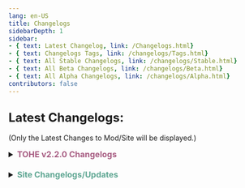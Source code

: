 ```yaml
---
lang: en-US
title: Changelogs
sidebarDepth: 1
sidebar:
- { text: Latest Changelog, link: /Changelogs.html}
- { text: Changelogs Tags, link: /changelogs/Tags.html}
- { text: All Stable Changelogs, link: /changelogs/Stable.html}
- { text: All Beta Changelogs, link: /changelogs/Beta.html}
- { text: All Alpha Changelogs, link: /changelogs/Alpha.html}
contributors: false
---
```


## <font size=5em><b>Latest Changelogs:</b></font><br>
(Only the Latest Changes to Mod/Site will be displayed.)

<font size=3em>
<details>
<summary><b><font color=#a65a80>TOHE v2.2.0 Changelogs</font></b></summary>

<b><font color=#cf4e8f>v2.2.0 Stable Release</font></b>

# Important Notes
We've received a definitive update from the developers at Innersloth regarding the Rate Limit anti-cheat measures.<br>
Innersloth has decided to temporarily relax these measures, with plans to reinstate them on April 4th. This will give modders ample time to adapt to the changes in the anti-cheat strategy. We're actively working with the team to ensure a smooth transition.<br>
During this period, we'll be rolling out several test builds to assess the situation and prepare for the eventual reactivation of the anti-cheat measures.<br>
Please keep in mind that, due to the limitations of the game protocol, we cannot guarantee a fully stable experience on official servers once the Rate Limit anti-cheat measures are reinstated.<br>
Innersloth recommends that modders who cannot adapt to these changes consider moving to Modded Regions. These regions may offer a more consistent and stable experience than the official servers, making them an ideal alternative for many players.<br>
When playing on InnerSloth official servers, please be aware that the Rate Limit anti-cheat system may cause compatibility issues with most mods, leading to unexpected in-game problems that wouldn't occur on modded regions. There's also a small chance the anti-cheat system could flag you.<br>
If you experience any of these issues, feel free to submit a bug report through our Discord, and we'll do our best to resolve it.<br>
Once Innersloth reactivates its Rate Limit anti-cheat, Rate Limit Bypasses will be automatically enforced.<br>
Remember, this may cause unexpected issues on official servers, such as unhidden messages from guessers, delayed player name updates, packet loss resulting in missed updates, occasional black screens after meetings, and very slow loading times. If you continue to play with this option enabled, please be aware that the server may become unstable, and there is a slight chance of being flagged by the anti-cheat system. We will do our best to address these issues, but please understand that some may be beyond our control.<br>

### Credits 
Thanks to @NikoCat233 @MargaretTheFool @Tommy-XL @PEPPERcula @NotPyro404 @Impostor4291 @ApeMV @Laikrai @Pietrodjaowjao @ApeMV @Bri1101 @Reborn5537 @Limeau for making this release possible<br>
Thanks to our translators for their hard work in bringing the mod to everyone<br>
Thanks to our testers and players for finding bugs and providing helpful feedback<br>
Thanks to everyone who keeps supporting the mod and helps us move further forward!<br>

## Major Mod Functions Changes:
- New Tag System @MargaretTheFool and @NotPyro404<br>
  - You can now create a friendcode.txt file from Tag_Template.txt in TOHE-Data/Tags to assign tags and permissions to a player<br>
- New chat spam system (enable in Mod Settings -> Guess Mode) @NikoCat233<br>
  - It is much faster and more stable than previous spam<br>
- Add option NonCrewRandomCommonTasks @NikoCat233 <br>
  - Non-crew players can have random different common tasks apart from the crew<br>
  - Managed by options in mod settings<br>
- /r role and /bt role now support multiple languages (enabled by mod settings/cross-language option) @NikoCat233 <br>
- RemoveIncompatibleAddOns @MargaretTheFool & @Impostor4291 & @NikoCat233 & @Tommy-XL <br>
  - When add-ons or roles are changed mid-game, the game will check whether existing add-ons are compatible with the new ones and remove the incompatible ones<br>
  - Managed by options in add-on tabs<br>
- Bring back the Old Option Shower @NikoCat233<br>
- Crowded Mod now included in TOHE<br>
  - TOHE is now incompatible with CrowdedMod since we included all its features (Modded Servers Only)<br>
  - You can now set imposter number to 0<br>
- New Tasks Assign System<br>
  - TOHE now ultimately assigns tasks apart from InnerSloth's system<br>
  - Role conversion mid-game will now reset tasks<br>
- Ported Custom Net Object System from MoreGameModes @Ultradragon005<br>
- Intro Screen Improvements<br>
  - Traitor now sees impostors on the intro screen<br>
  - Apocalypse Intro Screen by @margaretthefool<br>
  - Lover and Egoist IntroCutscene by @PEPPERcula<br>
  - Impostor and Madmate see each other on Intro<br>
  - Changed Intro sound for some roles by @PEPPERcula<br>
- Role conversion log (displayed along with Kill log)<br>
  - Will only display Main Role changes for players in the kill log<br>
- Prevent dead players from knowing roles immediately after death<br>
  - Will know when the meeting starts<br>
  - Prevent Nemesis and Retributionist from seeing roles before the "skill used up" option<br>
- New command: /start for moderators to start a game @laikrai <br>
- Critical Error Manager @Tommy-XL <br>
- Hash API System<br>
  - Now the mod calculates its file hash and uses that to interact with Enhanced API<br>

## Major Role Changes:<br>
- Coven Roles are now back! @MargaretTheFool <br>
  - You can find a detailed document by [clicking here](https://docs.google.com/document/d/1KaBjn6qk5NqUC7Ax7uQxXY1C9wsswWH__rBdzrZCd1I/edit?usp=sharing) or on the [Website](https://tohe.weareten.ca/)!<br>
- Chief Of Police (CoP) Returns<br>
- CoP can recruit anyone as Sheriff<br>
  - CoP may commit suicide depending on the setting upon an incorrect recruit<br>
- New Experimental Role: Shocker by @laikrai <br>
- New Role AbyssBringer (ported from EHR)<br>
  - BlackHole will freeze for 3 seconds after meeting<br>
- New role Revenant by @LimeAU<br>
- Reworked Jackal<br>
  - Jackal can now convert anyone into SideKick<br>
  - Sidekick can now turn into Jackal after Jackal's death<br>
- Reworked Amnesiac<br>
  - Can now turn into any role<br>
  - Cannot vent after changing role depending on the can vent setting<br>
- Rework Deputy<br>
  - Handcuffed players now have to use the kill button on others to break the handcuff<br>
- Baker's role block ability is reworked to reset kill cooldown @margaretthefool (Niko doubts whether it works)<br>
- Improve Admired interactions for some roles @Impostor4291<br>
  - For example, admired time thief will now add meeting time, and gangster/godfather are recruiting correctly (Hopefully, Niko didn't check the code carefully)<br>
- Cultist is now a Neutral killing role @impostor4291<br>
- Troller is now a Neutral Benign role @impostor4291<br>
- Engineer-based roles with 1-second vent duration now can't move in the vent (like jester)<br>
- New Option: Dictator use /vote command to expel players @hinhinarrrrrr<br>

## Minor Role Changes<br>
- Double Agent now can kill when it's the only imp alive @Impostor4291<br>
- Changed the ability button text for some roles @PEPPERcula<br>
- Fix Role Description for DollMaster and ChiefOfPolice by @Impostor4291<br>
- Add target mark for Seeker<br>
- Add note for vent for Altruist<br>
- CopyCat now can't copy Baker<br>
- Added some new options for Berserker, PlagueBearer, Soul Collector by @ApeMV<br>
- Scavenger now has its death reason by @ApeMV<br>
- Add kill notification for guardian<br>
- Opportunist can vent option by @PEPPERcula<br>
- Pestilence can kill guesser option by @ApeMV<br>
- Baker now uses the shapeshift button to transform by @MargaretTheFool <br>
- Lawyer is now a Single Role to avoid unknown bugs<br>
- MasterMind now is an experimental role since it causes some bugs<br>
- Added Evil Mini cannot be guessed before turning 18 option<br>
- Add Legacy option for Traitor and Parasite (Can Shapeshift) by @PEPPERcula<br>
- Other Minor changes that are missed from this list<br>

## Improvements<br>
- New Option For Low Load: Delay Update Names @Tommy-XL<br>
  - Previously, names for vanilla clients would update every second. This seemed unnecessary, so we added this option to only update names for vanilla when necessary<br>
  - If you have any issues with name updates, please turn off this option and send us a report or open an Issue!<br>
- New option: Change first kill cool down @Tommy-XL<br>
  - This means now you can decide whether to reset a killer's KCD to normal or set a shared KCD on game start<br>
- Added new win Condition for Quizmaster @Bri1101<br>
- Added more role fallbacks for Lawyer and Executioner when their target would die @Bri1101<br>
- Added new Chief of Police (COP) Settings @Reborn5537<br>
- New Option: Eraser can guess an Erased player<br>
- New Jackal Recruit Options @laikrai<br>
- Update some strings for consistency and error fixes @NikoCat233 & @PEPPERcula <br>
- Add Some Crew Roles For Copycat @Tommy-XL<br>
- Improve Godfather's add-on assignment @impostor4291<br>
- Disperser, Escapist, Soul Catcher, Miner, Quick Shooter use unshapeshifter @impostor4291 & @Bri1101
- More Custom Buttons @PEPPERcula<br>
  - 18 images added or updated to the mod<br>

## Silent Tweaks:<br>
- Send failed error on failed murder attempts @NikoCat233<br>
- Improve code performance @Tommy-XL<br>
- Improve AntiBlackout @Tommy-XL<br>
- Repo is now set to use utf-8 crlf as encoding. @NikoCat233<br>

## Other Bug Fixes and Improvements<br>
- Fixed bug when role name for modded players hide in Mushroom Spore<br>
- Fixed Cursed Soul stole the win of Workaholic setting<br>
- Fixed Cursed Soul setting "know role" not work<br>
- Fixed Quizmaster stole the win of Terrorist setting<br>
- Fixed some errors in the logs<br>
- Now Schrodingers Cat can't get Cyber<br>
- Solsticer and Workaholic won't be Executioner's target @impostor4291 and @Tommy-XL <br>
- Solsticer can't be Bounty Hunter or Huntsman's target @Bri1101<br>
- Fixed CN_Template @Reborn5537 <br>
- Fix Horse Mode and Long Neck Mode by @PEPPERcula<br>
- Madmate impostors can get the last impostor @impostor4291<br>
- Auto start added after a specific time on modded regions @NikoCat233 <br>
- Fixed error ending the game when a player disconnects due to an error on modded regions @NikoCat233<br>
- Delayed the check of the closest vent and serialized close vent @Tommy-XL <br>
- Fixed additional winners sometimes being missed from final winners @impostor4291<br>
  - Bounty Hunter and Huntsman can no longer target friendly team members (e.g., their lover or romantic partner)<br>
- Fixed an issue where a modded client Lawyer/Executioner may have tasks @NikoCat233<br>
- Fixed a bug where the Mechanic was unable to open all doors on The Fungle @NikoCat233<br>
- Fixed a bug where Godfather would work on dead players @MargaretTheFool <br>
- Fixed a bug where Torch would be assigned an incorrect Vision Multiplier @impostor4291<br>
- Fixed a bug where players were able to kill immediately after a meeting @Tommy-XL<br>
- Fixed Overseer interactions with Trickstar and Illusionist @impostor4291<br>
- Fix a bug where the Moon Dancer would cause null reference errors @NikoCat233<br>
- Adjusted roles such as Jester, Jackal, and Sidekick to prevent them from getting ghost roles @Tommy-XL<br>
- Fixed a bug where modded clients would play shield animations despite "Disable Shield Animations" being off @Tommy-XL<br>
- Fixed a bug where Madmate Psychic would not see all Neutrals in red names @Bri1101<br>
- Fixed a bug where the guesser was unable to guess roles instead of being unable to guess players based on their faction @impostor4291<br>
- Fixed a bug where the Security Camera ran despite the player being exiled @Tommy-XL<br>
- Fixed Mad/Recruit/Enchanted Amnesiac being able to report bodies after killing @Bri1101<br>
- Fixed Jackal and Police Chief being able to recruit Neutral Apocalypse @Reborn5537<br>
- Our future official releases will include obfuscation on specific methods and functions. <br>
  - Obfuscation aims to protect our official builds from malicious tampering.<br>
- Language folder is now changed to TOHE\Language<br>
- Rebased RoleBase to include targeting Custom Roles in it<br>
- Included latest Custom Region files in the mod<br>
- Added backup API URL in an attempt to ease connection issues in certain countries and regions<br>
- Improved multiple typos and strings by @MargaretTheFool @PEPPERcula @Impostor4291 @Laikrai<br>
- Fixed Random Spawn leads to a ban on anti-cheat regions<br>
- Fixed double spy seeing each other's orange name<br>
- Fixed rebirth vote-out on Solsticer and Mini<br>
- Fix Host DoomSayer can infinite guess<br>
- Fix changing gamemode sometimes showing HideNSeek<br>
- Fixed the bug where Arsonist may not be able to douse someone (maybe)<br>
- Fixed Consigliere not being able to guess specific roles<br>
- Fixed Kamikaze mod clients not seeing icons<br>
- Fixed some roles, allowing misguess to be ignored<br>
- Fix stealer add-on displaying wrong vote number on display<br>
- Fix sending chat bug causing blackmailer false spam<br>
- Possibly fixed vanilla clients still seeing the modded name on meeting after a player has left the game<br>
- Fixed Quick Shooter may bug sometimes<br>
- Maybe Fixed Error Spam when a modded client disconnected from the game during a meeting or other necessary period<br>
- Fix Maverick kill number not syncing<br>
- Recoded Seeker<br>
- Fix Converted Jailer from losing all their executions<br>
- Mod Updater now uses Dispatcher<br>
- Other bug fixes that Niko randomly missed, deleted from this list, or are included in other changes<br>
</details>
<br>
<details>
<summary><b><font color=#5ea692>Site Changelogs/Updates</font></b></summary>

* By [**Pyro**](https://sites.google.com/view/notpyro404)<br>
= <font color=#ece218><b>NOTICE</b></font>: If there are any other issues, or you simply have feedback, open a forum in `#website-feedback`! Thank you!<br>
= <font color=#e08709><b>IMPROVEMENT</b></font>: **Heavy** FAQ Rework. (Sorted into various categories + Includes Installation Guides.)<br>
\- <font color=red><b>REMOVED</b></font>: _Remove Install.md (Refer Above)_<br>
= <font color=#e08709><b>IMPROVEMENT</b></font>: **Heavy** Resources Rework. (Sorted into various categories + Includes User-Submitted Presets + Translations.)<br>
\- <font color=red><b>REMOVED</b></font>: _Remove Presets.md (Refer Above)_<br>
\- <font color=red><b>REMOVED</b></font>: _Remove Translations.md (Refer Above)_<br>
= <font color=#e08709><b>IMPROVEMENT</b></font>: Reformat Causes of Death List on Resources Page (To be Cleaner/Compact)<br>
= <font color=#e08709><b>IMPROVEMENT</b></font>: **Quizmaster Questions + Answers** Displayed on Resources Page (Answers will be hidden by default)<br>
= <font color=#ece218><b>NOTICE</b></font>: Prepared for Coven Faction.<br>
= <font color=#ece218><b>NOTICE</b></font>: Add Unofficial Lore Theory Batches 1 through 7.<br>
= <font color=#e08709><b>IMPROVEMENT</b></font>: Recount all Roles/Addons (Sub-Faction Totals, Faction Totals, & Full Total)<br>
</details>
</font>